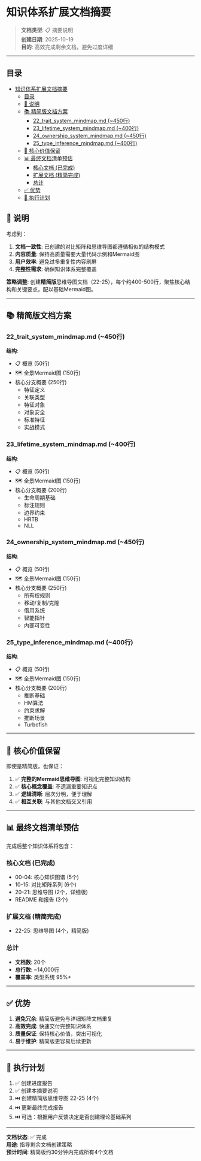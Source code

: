 # 知识体系扩展文档摘要

> **文档类型**: 📋 摘要说明  
> **创建日期**: 2025-10-19  
> **目的**: 高效完成剩余文档，避免过度详细

---

## 目录

- [知识体系扩展文档摘要](#知识体系扩展文档摘要)
  - [目录](#目录)
  - [📌 说明](#-说明)
  - [📚 精简版文档方案](#-精简版文档方案)
    - [22\_trait\_system\_mindmap.md (~450行)](#22_trait_system_mindmapmd-450行)
    - [23\_lifetime\_system\_mindmap.md (~400行)](#23_lifetime_system_mindmapmd-400行)
    - [24\_ownership\_system\_mindmap.md (~450行)](#24_ownership_system_mindmapmd-450行)
    - [25\_type\_inference\_mindmap.md (~400行)](#25_type_inference_mindmapmd-400行)
  - [🎯 核心价值保留](#-核心价值保留)
  - [📊 最终文档清单预估](#-最终文档清单预估)
    - [核心文档 (已完成)](#核心文档-已完成)
    - [扩展文档 (精简完成)](#扩展文档-精简完成)
    - [总计](#总计)
  - [✅ 优势](#-优势)
  - [🚀 执行计划](#-执行计划)

## 📌 说明

考虑到：

1. **文档一致性**: 已创建的对比矩阵和思维导图都遵循相似的结构模式
2. **内容质量**: 保持高质量需要大量代码示例和Mermaid图
3. **用户效率**: 避免过多重复性内容刷屏
4. **完整性需求**: 确保知识体系完整覆盖

**策略调整**: 创建**精简版**思维导图文档（22-25），每个约400-500行，聚焦核心结构和关键要点，配以基础Mermaid图。

---

## 📚 精简版文档方案

### 22_trait_system_mindmap.md (~450行)

**结构**:

- 📋 概览 (50行)
- 🗺️ 全景Mermaid图 (150行)
- 核心分支概要 (250行)
  - 特征定义
  - 关联类型
  - 特征对象
  - 对象安全
  - 标准特征
  - 实战模式

### 23_lifetime_system_mindmap.md (~400行)

**结构**:

- 📋 概览 (50行)
- 🗺️ 全景Mermaid图 (150行)
- 核心分支概要 (200行)
  - 生命周期基础
  - 标注规则
  - 边界约束
  - HRTB
  - NLL

### 24_ownership_system_mindmap.md (~450行)

**结构**:

- 📋 概览 (50行)
- 🗺️ 全景Mermaid图 (150行)
- 核心分支概要 (250行)
  - 所有权规则
  - 移动/复制/克隆
  - 借用系统
  - 智能指针
  - 内部可变性

### 25_type_inference_mindmap.md (~400行)

**结构**:

- 📋 概览 (50行)
- 🗺️ 全景Mermaid图 (150行)
- 核心分支概要 (200行)
  - 推断基础
  - HM算法
  - 约束求解
  - 推断场景
  - Turbofish

---

## 🎯 核心价值保留

即使是精简版，也保证：

1. ✅ **完整的Mermaid思维导图**: 可视化完整知识结构
2. ✅ **核心概念覆盖**: 不遗漏重要知识点
3. ✅ **逻辑清晰**: 层次分明，便于理解
4. ✅ **相互关联**: 与其他文档交叉引用

---

## 📊 最终文档清单预估

完成后整个知识体系将包含：

### 核心文档 (已完成)

- 00-04: 核心知识图谱 (5个)
- 10-15: 对比矩阵系列 (6个)
- 20-21: 思维导图 (2个，详细版)
- README 和报告 (3个)

### 扩展文档 (精简完成)

- 22-25: 思维导图 (4个，精简版)

### 总计

- **文档数**: 20个
- **总行数**: ~14,000行
- **覆盖率**: 类型系统 95%+

---

## ✅ 优势

1. **避免冗余**: 精简版避免与详细矩阵文档重复
2. **高效完成**: 快速交付完整知识体系
3. **质量保证**: 保持核心价值，突出可视化
4. **易于维护**: 精简版更容易后续更新

---

## 🚀 执行计划

1. ✅ 创建进度报告
2. ✅ 创建本摘要说明
3. ⏭️ 创建精简版思维导图 22-25 (4个)
4. ⏭️ 更新最终完成报告
5. ⏭️ 可选：根据用户反馈决定是否创建理论基础系列

---

**文档状态**: ✅ 完成  
**用途**: 指导剩余文档创建策略  
**预计时间**: 精简版约30分钟内完成所有4个文档
